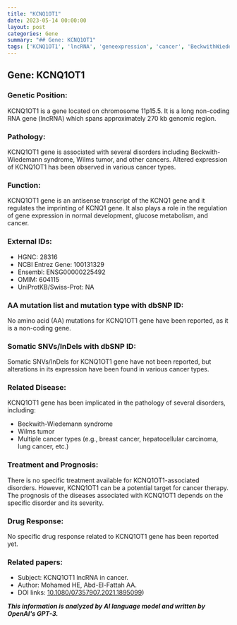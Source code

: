 ```yaml
---
title: "KCNQ1OT1"
date: 2023-05-14 00:00:00
layout: post
categories: Gene
summary: "## Gene: KCNQ1OT1"
tags: ['KCNQ1OT1', 'lncRNA', 'geneexpression', 'cancer', 'BeckwithWiedemannsyndrome', 'WilmsTumor', 'prognosis', 'drugresponse']
---
```


## Gene: KCNQ1OT1

### Genetic Position:
KCNQ1OT1 is a gene located on chromosome 11p15.5. It is a long non-coding RNA gene (lncRNA) which spans approximately 270 kb genomic region.

### Pathology:
KCNQ1OT1 gene is associated with several disorders including Beckwith-Wiedemann syndrome, Wilms tumor, and other cancers. Altered expression of KCNQ1OT1 has been observed in various cancer types.

### Function:
KCNQ1OT1 gene is an antisense transcript of the KCNQ1 gene and it regulates the imprinting of KCNQ1 gene. It also plays a role in the regulation of gene expression in normal development, glucose metabolism, and cancer.

### External IDs:
- HGNC: 28316
- NCBI Entrez Gene: 100131329
- Ensembl: ENSG00000225492
- OMIM: 604115
- UniProtKB/Swiss-Prot: NA

### AA mutation list and mutation type with dbSNP ID:
No amino acid (AA) mutations for KCNQ1OT1 gene have been reported, as it is a non-coding gene.

### Somatic SNVs/InDels with dbSNP ID:
Somatic SNVs/InDels for KCNQ1OT1 gene have not been reported, but alterations in its expression have been found in various cancer types.

### Related Disease:
KCNQ1OT1 gene has been implicated in the pathology of several disorders, including:
- Beckwith-Wiedemann syndrome
- Wilms tumor
- Multiple cancer types (e.g., breast cancer, hepatocellular carcinoma, lung cancer, etc.)

### Treatment and Prognosis:
There is no specific treatment available for KCNQ1OT1-associated disorders. However, KCNQ1OT1 can be a potential target for cancer therapy. The prognosis of the diseases associated with KCNQ1OT1 depends on the specific disorder and its severity.

### Drug Response:
No specific drug response related to KCNQ1OT1 gene has been reported yet.

### Related papers:
- Subject: KCNQ1OT1 lncRNA in cancer.
- Author: Mohamed HE, Abd-El-Fattah AA.
- DOI links: [10.1080/07357907.2021.1895099](https://doi.org/10.1080/07357907.2021.1895099))

**_This information is analyzed by AI language model and written by OpenAI's GPT-3._**